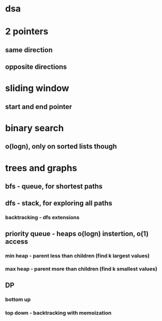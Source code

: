 # dsa

# 2 pointers
## same direction
## opposite directions

# sliding window
## start and end pointer

# binary search
## o(logn), only on sorted lists though

# trees and graphs

## bfs - queue, for shortest paths
## dfs - stack, for exploring all paths
### backtracking - dfs extensions

## priority queue - heaps o(logn) instertion, o(1) access
### min heap - parent less than children (find k largest values)
### max heap - parent more than children (find k smallest values)

## DP
### bottom up
### top down - backtracking with memoization